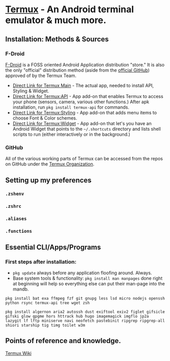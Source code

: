 # [Termux](https://termux.com) - An Android terminal emulator & much more.

## Installation: Methods & Sources
### F-Droid
[F-Droid](https://f-droid.org) is a FOSS oriented Android Application distribution "store." It is also the only "official" distribution method (aside from the [official GitHub](https://github.com/termux/termux-app)) approved of by the Termux Team. 
* [Direct Link for Termux Main](https://f-droid.org/repo/com.termux) - The actual app, needed to install API, Styling & Widget.
* [Direct Link for Termux:API](https://f-droid.org/repo/com.termux.api) - App add-on that enables Termux to access your phone (sensors, camera, various other functions.) After apk installation, run `pkg install termux-api` for commands.
* [Direct Link for Termux:Styling](https://f-droid.org/repo/com.termux.styling) - App add-on that adds menu items to choose Font & Color schemes.
* [Direct Link for Termux:Widget](https://f-droid.org/repo/com.termux.widget) - App add-on that let's you have an Android Widget that points to the `~/.shortcuts` directory and lists shell scripts to run (either interactively or in the background.)
### GitHub
All of the various working parts of Termux can be accessed from the repos on GitHub under the [Termux Organization](https://github.com/termux/). 

## Setting up my preferences
### `.zshenv`
### `.zshrc`
### `.aliases`
### `.functions` 

## Essential CLI/Apps/Programs
### First steps after installation:

* `pkg update` always before any application floofing around. Always.
* Base system tools & functionality: 
`pkg install man manpages` done right at beginning will help so everything else can put their man-page into the mandb.

`pkg install bat exa ffmpeg fzf git gnupg less lsd micro nodejs openssh python rsync termux-api tree wget zsh`

`pkg install algernon aria2 autossh dust exiftool exiv2 figlet gifsicle gifski glow gpgme hors httrack hub hugo imagemagick imgflo jp2a lazygit lf lftp miniserve navi neofetch pastebinit ripgrep ripgrep-all shiori starship tig timg toilet w3m`

## Points of reference and knowledge.

[Termux Wiki](https://wiki.termux.com/wiki/Main_Page) 

